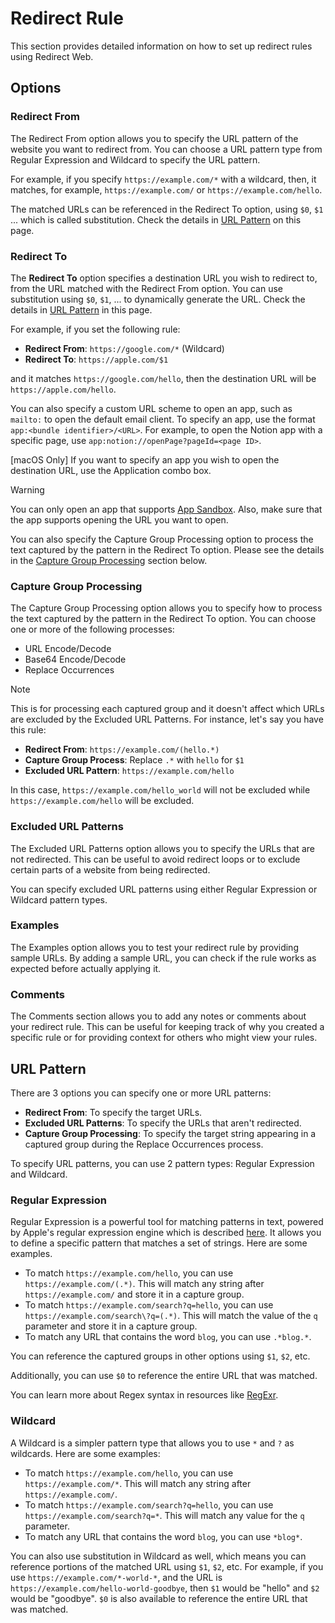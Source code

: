 # Redirect Rule

This section provides detailed information on how to set up redirect rules using Redirect Web.

## Options

### Redirect From

The Redirect From option allows you to specify the URL pattern of the website you want to redirect from. You can choose a URL pattern type from Regular Expression and Wildcard to specify the URL pattern.

For example, if you specify `https://example.com/*` with a wildcard, then, it matches, for example, `https://example.com/` or `https://example.com/hello`.

The matched URLs can be referenced in the Redirect To option, using `$0`, `$1` ... which is called substitution. Check the details in [URL Pattern](#url-pattern) on this page.

### Redirect To

The **Redirect To** option specifies a destination URL you wish to redirect to, from the URL matched with the Redirect From option. You can use substitution using `$0`, `$1`, ... to dynamically generate the URL. Check the details in [URL Pattern](#url-pattern) in this page.

For example, if you set the following rule:

- **Redirect From**: `https://google.com/*` (Wildcard)
- **Redirect To**: `https://apple.com/$1`

and it matches `https://google.com/hello`, then the destination URL will be `https://apple.com/hello`.

You can also specify a custom URL scheme to open an app, such as `mailto:` to open the default email client. To specify an app, use the format `app:<bundle identifier>/<URL>`. For example, to open the Notion app with a specific page, use `app:notion://openPage?pageId=<page ID>`.

[macOS Only] If you want to specify an app you wish to open the destination URL, use the Application combo box.

> [!WARNING]
> You can only open an app that supports [App Sandbox](https://developer.apple.com/documentation/security/app_sandbox). Also, make sure that the app supports opening the URL you want to open.

You can also specify the Capture Group Processing option to process the text captured by the pattern in the Redirect To option. Please see the details in the [Capture Group Processing](#capture-group-processing) section below.

### Capture Group Processing

The Capture Group Processing option allows you to specify how to process the text captured by the pattern in the Redirect To option. You can choose one or more of the following processes:

- URL Encode/Decode
- Base64 Encode/Decode
- Replace Occurrences

> [!Note]
> This is for processing each captured group and it doesn't affect which URLs are excluded by the Excluded URL Patterns. For instance, let's say you have this rule:
>
> - **Redirect From**: `https://example.com/(hello.*)`
> - **Capture Group Process**: Replace `.*` with `hello` for `$1`
> - **Excluded URL Pattern**: `https://example.com/hello`
>
> In this case, `https://example.com/hello_world` will not be excluded while `https://example.com/hello` will be excluded.

### Excluded URL Patterns

The Excluded URL Patterns option allows you to specify the URLs that are not redirected. This can be useful to avoid redirect loops or to exclude certain parts of a website from being redirected.

You can specify excluded URL patterns using either Regular Expression or Wildcard pattern types.

### Examples

The Examples option allows you to test your redirect rule by providing sample URLs. By adding a sample URL, you can check if the rule works as expected before actually applying it.

### Comments

The Comments section allows you to add any notes or comments about your redirect rule. This can be useful for keeping track of why you created a specific rule or for providing context for others who might view your rules.

## URL Pattern

There are 3 options you can specify one or more URL patterns:

- **Redirect From**: To specify the target URLs.
- **Excluded URL Patterns**: To specify the URLs that aren't redirected.
- **Capture Group Processing**: To specify the target string appearing in a captured group during the Replace Occurrences process.

To specify URL patterns, you can use 2 pattern types: Regular Expression and Wildcard.

### Regular Expression

Regular Expression is a powerful tool for matching patterns in text, powered by Apple's regular expression engine which is described [here](https://developer.apple.com/documentation/foundation/nsregularexpression#1661042). It allows you to define a specific pattern that matches a set of strings. Here are some examples.

- To match `https://example.com/hello`, you can use `https://example.com/(.*)`. This will match any string after `https://example.com/` and store it in a capture group.
- To match `https://example.com/search?q=hello`, you can use `https://example.com/search\?q=(.*)`. This will match the value of the `q` parameter and store it in a capture group.
- To match any URL that contains the word `blog`, you can use `.*blog.*`.

You can reference the captured groups in other options using `$1`, `$2`, etc.

Additionally, you can use `$0` to reference the entire URL that was matched.

You can learn more about Regex syntax in resources like [RegExr](https://regexr.com/).

### Wildcard

A Wildcard is a simpler pattern type that allows you to use `*` and `?` as wildcards. Here are some examples:

- To match `https://example.com/hello`, you can use `https://example.com/*`. This will match any string after `https://example.com/`.
- To match `https://example.com/search?q=hello`, you can use `https://example.com/search?q=*`. This will match any value for the `q` parameter.
- To match any URL that contains the word `blog`, you can use `*blog*`.

You can also use substitution in Wildcard as well, which means you can reference portions of the matched URL using `$1`, `$2`, etc. For example, if you use `https://example.com/*-world-*`, and the URL is `https://example.com/hello-world-goodbye`, then `$1` would be "hello" and `$2` would be "goodbye". `$0` is also available to reference the entire URL that was matched.

